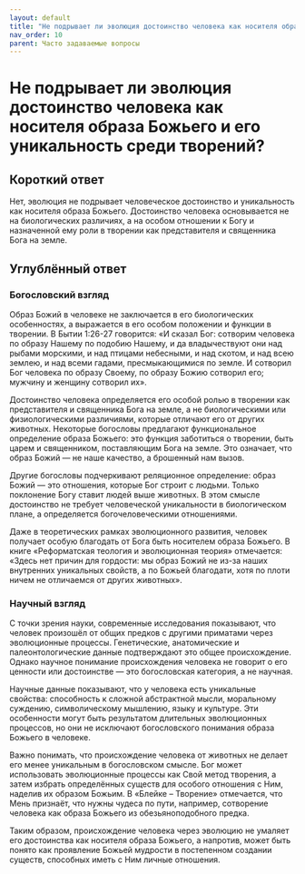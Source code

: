 ```yaml
---
layout: default
title: "Не подрывает ли эволюция достоинство человека как носителя образа Божьего и его уникальность среди творений?"
nav_order: 10
parent: Часто задаваемые вопросы
---
```


# Не подрывает ли эволюция достоинство человека как носителя образа Божьего и его уникальность среди творений?

## Короткий ответ

Нет, эволюция не подрывает человеческое достоинство и уникальность как носителя образа Божьего. Достоинство человека основывается не на биологических различиях, а на особом отношении к Богу и назначенной ему роли в творении как представителя и священника Бога на земле.

## Углублённый ответ

### Богословский взгляд

Образ Божий в человеке не заключается в его биологических особенностях, а выражается в его особом положении и функции в творении. В Бытии 1:26-27 говорится: «И сказал Бог: сотворим человека по образу Нашему по подобию Нашему, и да владычествуют они над рыбами морскими, и над птицами небесными, и над скотом, и над всею землею, и над всеми гадами, пресмыкающимися по земле. И сотворил Бог человека по образу Своему, по образу Божию сотворил его; мужчину и женщину сотворил их».

Достоинство человека определяется его особой ролью в творении как представителя и священника Бога на земле, а не биологическими или физиологическими различиями, которые отличают его от других животных. Некоторые богословы предлагают функциональное определение образа Божьего: это функция заботиться о творении, быть царем и священником, поставляющим Бога на земле. Это означает, что образ Божий — не наше качество, а брошенный нам вызов.

Другие богословы подчеркивают реляционное определение: образ Божий — это отношения, которые Бог строит с людьми. Только поклонение Богу ставит людей выше животных. В этом смысле достоинство не требует человеческой уникальности в биологическом плане, а определяется богочеловеческими отношениями.

Даже в теоретических рамках эволюционного развития, человек получает особую благодать от Бога быть носителем образа Божьего. В книге «Реформатская теология и эволюционная теория» отмечается: «Здесь нет причин для гордости: мы образ Божий не из-за наших внутренних уникальных свойств, а по Божьей благодати, хотя по плоти ничем не отличаемся от других животных».

### Научный взгляд

С точки зрения науки, современные исследования показывают, что человек произошёл от общих предков с другими приматами через эволюционные процессы. Генетические, анатомические и палеонтологические данные подтверждают это общее происхождение. Однако научное понимание происхождения человека не говорит о его ценности или достоинстве — это богословская категория, а не научная.

Научные данные показывают, что у человека есть уникальные свойства: способность к сложной абстрактной мысли, моральному суждению, символическому мышлению, языку и культуре. Эти особенности могут быть результатом длительных эволюционных процессов, но они не исключают богословского понимания образа Божьего в человеке.

Важно понимать, что происхождение человека от животных не делает его менее уникальным в богословском смысле. Бог может использовать эволюционные процессы как Свой метод творения, а затем избрать определённых существ для особого отношения с Ним, наделив их образом Божьим. В «Блейке – Творение» отмечается, что Мень признаёт, что нужны чудеса по пути, например, сотворение человека как образа Божьего из обезьяноподобного предка.

Таким образом, происхождение человека через эволюцию не умаляет его достоинства как носителя образа Божьего, а напротив, может быть понято как проявление Божьей мудрости в постепенном создании существ, способных иметь с Ним личные отношения.